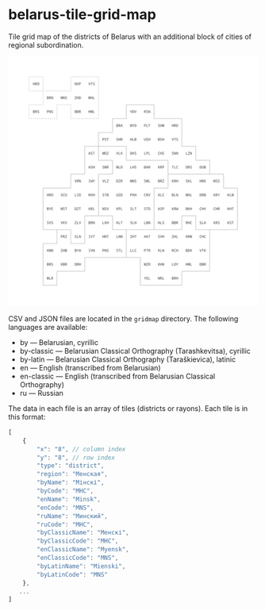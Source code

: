 # belarus-tile-grid-map
Tile grid map of the districts of Belarus with an additional block of cities of regional subordination.

![Preview of a Belarus tile grid map, with one cell by district](./belarus-tile-grid-map-preview.png)

CSV and JSON files are located in the ```gridmap``` directory. The following languages are available:

- by — Belarusian, cyrillic
- by-classic — Belarusian Classical Orthography (Tarashkevitsa), cyrillic
- by-latin — Belarusian Classical Orthography (Taraškievica), latinic
- en — English (transcribed from Belarusian)
- en-classic — English (transcribed from Belarusian Classical Orthography)
- ru — Russian

The data in each file is an array of tiles (districts or rayons). Each tile is in this format:

```javascript
[
    {
        "x": "8", // column index
        "y": "8", // row index
        "type": "district",
        "region": "Менская",
        "byName": "Мінскі",
        "byCode": "МНС",
        "enName": "Minsk",
        "enCode": "MNS",
        "ruName": "Минский",
        "ruCode": "МНС",
        "byClassicName": "Менскі",
        "byClassicCode": "МНС",
        "enClassicName": "Myensk",
        "enClassicCode": "MNS",
        "byLatinName": "Mienski",
        "byLatinCode": "MNS"
    },
   ...
]
```
